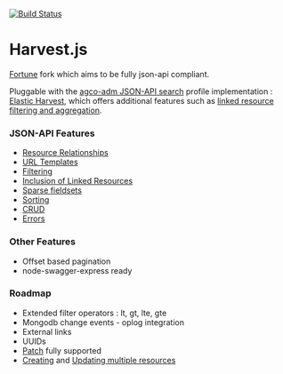 [![Build Status](https://travis-ci.org/agco/harvest.svg?branch=develop)](https://travis-ci.org/agco-adm/harvest)
# Harvest.js 

[Fortune](https://travis-ci.org/daliwali/fortune) fork which aims to be fully json-api compliant.

Pluggable with the [agco-adm JSON-API search](https://github.com/agco-adm/json-api-search-profile) profile implementation : [Elastic Harvest](https://github.com/agco-adm/elastic-harvest), which offers additional features such as [linked resource filtering and aggregation](https://github.com/agco-adm/json-api-search-profile/blob/master/public/profile.md).   

### JSON-API Features 

- [Resource Relationships](http://jsonapi.org/format/#document-structure-resource-relationships) 
- [URL Templates](http://jsonapi.org/format/#document-structure-url-templates)
- [Filtering](http://jsonapi.org/format/#fetching-filtering)
- [Inclusion of Linked Resources](http://jsonapi.org/format/#fetching-includes)
- [Sparse fieldsets](http://jsonapi.org/format/#fetching-sparse-fieldsets)
- [Sorting](http://jsonapi.org/format/#fetching-sorting)
- [CRUD](http://jsonapi.org/format/#crud)
- [Errors](http://jsonapi.org/format/#errors)

### Other Features 

- Offset based pagination
- node-swagger-express ready

### Roadmap

- Extended filter operators : lt, gt, lte, gte
- Mongodb change events - oplog integration 
- External links
- UUIDs 
- [Patch](http://jsonapi.org/format/#patch) fully supported
- [Creating](http://jsonapi.org/format/#crud-creating-multiple-resources) and [Updating multiple resources](http://jsonapi.org/format/#crud-updating-multiple-resources)

